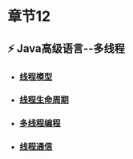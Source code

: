 # 章节12  
## ⚡ Java高级语言--多线程  
 - ### [线程模型](章节12(课时124~课时125).md)  
 - ### [线程生命周期](章节12(课时126).md)  
 - ### [多线程编程](章节12(课时127).md)  
 - ### [线程通信](章节12(课时128).md)  
